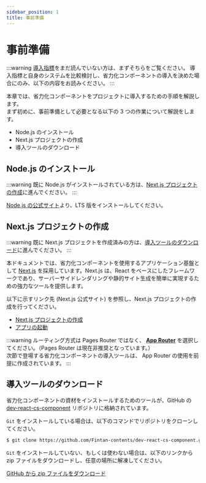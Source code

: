 ```yaml
---
sidebar_position: 1
title: 事前準備
---
```


# 事前準備

:::warning
[導入指標](../know-cs-component/introduction-index.md)をまだ読んでいない方は、まずそちらをご覧ください。
導入指標と自身のシステムを比較検討し、省力化コンポーネントの導入を決めた場合にのみ、以下の内容をお読みください。
:::

本章では、省力化コンポーネントをプロジェクトに導入するための手順を解説します。  
まず初めに、事前準備として必要となる以下の 3 つの作業について解説をします。

- Node.js のインストール
- Next.js プロジェクトの作成
- 導入ツールのダウンロード

## Node.js のインストール

:::warning
既に Node.js がインストールされている方は、[Next.js プロジェクトの作成](#nextjs-プロジェクトの作成)に進んでください。
:::

[Node.js の公式サイト](https://nodejs.org/en)より、LTS 版をインストールしてください。

## Next.js プロジェクトの作成

:::warning
既に Next.js プロジェクトを作成済みの方は、[導入ツールのダウンロード](#導入ツールのダウンロード)に進んでください。
:::

本ドキュメントでは、省力化コンポーネントを使用するアプリケーション基盤として [Next.js](https://nextjs.org/) を採用しています。Next.js は、React をベースにしたフレームワークであり、サーバーサイドレンダリングや静的サイト生成を簡単に実現するための強力なツールを提供します。

以下に示すリンク先 (Next.js 公式サイト) を参照し、Next.js プロジェクトの作成を行ってください。

- [Next.js プロジェクトの作成](https://nextjs.org/docs/getting-started/installation#automatic-installation)
- [アプリの起動](https://nextjs.org/docs/getting-started/installation#run-the-development-server)

:::warning
ルーティング方式は Pages Router ではなく、 <u><strong>App Router</strong></u> を選択してください。（Pages Router は現在非推奨となっています。）  
次節で登場する省力化コンポーネントの導入ツールは、 App Router の使用を前提に作成されています。
:::

## 導入ツールのダウンロード

省力化コンポーネントの資材をインストールするためのツールが、GitHub の [dev-react-cs-component](https://github.com/Fintan-contents/dev-react-cs-component) リポジトリに格納されています。

`Git` をインストールしている場合は、以下のコマンドでリポジトリをクローンしてください。

```bash title="Terminal"
$ git clone https://github.com/Fintan-contents/dev-react-cs-component.git
```

`Git` をインストールしていない、もしくは使わない場合は、以下のリンクから zip ファイルをダウンロードし、任意の場所に解凍してください。

[GitHub から zip ファイルをダウンロード](https://github.com/Fintan-contents/dev-react-cs-component)
